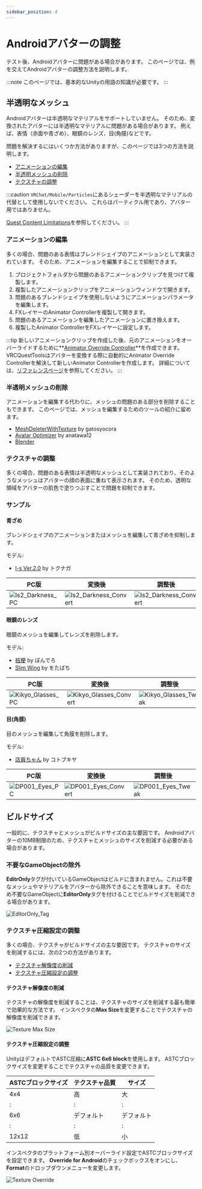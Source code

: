 ```yaml
---
sidebar_position: 4
---
```


# Androidアバターの調整

テスト後、Androidアバターに問題がある場合があります。
このページでは、例を交えてAndroidアバターの調整方法を説明します。

:::note
このページでは、基本的なUnityの用語の知識が必要です。
:::

## 半透明なメッシュ

Androidアバターは半透明なマテリアルをサポートしていません。
そのため、変換されたアバターには半透明なマテリアルに問題がある場合があります。
例えば、表情（赤面や青ざめ）、眼鏡のレンズ、目(角膜)などです。

問題を解決するにはいくつか方法がありますが、このページでは3つの方法を説明します。

- [アニメーションの編集](#アニメーションの編集)
- [半透明メッシュの削除](#半透明メッシュの削除)
- [テクスチャの調整](#テクスチャの調整)

:::caution
`VRChat/Mobile/Particles`にあるシェーダーを半透明なマテリアルの代替として使用しないでください。
これらはパーティクル用であり、アバター用ではありません。

[Quest Content Limitations](https://creators.vrchat.com/platforms/android/quest-content-limitations/#shaders)を参照してください。
:::

### アニメーションの編集

多くの場合、問題のある表情はブレンドシェイプのアニメーションとして実装されています。
そのため、アニメーションを編集することで抑制できます。

1. プロジェクトフォルダから問題のあるアニメーションクリップを見つけて複製します。
2. 複製したアニメーションクリップをアニメーションウィンドウで開きます。
3. 問題のあるブレンドシェイプを使用しないようにアニメーションパラメータを編集します。
4. FXレイヤーのAnimator Controllerを複製して開きます。
5. 問題のあるアニメーションを編集したアニメーションに置き換えます。
6. 複製したAnimator ControllerをFXレイヤーに設定します。

:::tip
新しいアニメーションクリップを作成した後、元のアニメーションをオーバーライドするために**[Animator Override Controller](https://docs.unity3d.com/2019.4/Documentation/Manual/AnimatorOverrideController.html)**を作成できます。
VRCQuestToolsはアバターを変換する際に自動的にAnimator Override Controllerを解決して新しいAnimator Controllerを作成します。
詳細については、[リファレンスページ](../references/components/avatar-converter-settings)を参照してください。
:::

### 半透明メッシュの削除

アニメーションを編集する代わりに、メッシュの問題のある部分を削除することもできます。
このページでは、メッシュを編集するためのツールの紹介に留めます。

- [MeshDeleterWithTexture](https://gatosyocora.booth.pm/items/1501527) by gatosyocora
- [Avatar Optimizer](https://vpm.anatawa12.com/avatar-optimizer/ja/) by anatawa12
- [Blender](https://www.blender.org/)

### テクスチャの調整

多くの場合、問題のある表情は半透明なメッシュとして実装されており、そのようなメッシュはアバターの顔の表面に重ねて表示されます。
そのため、透明な領域をアバターの肌色で塗りつぶすことで問題を抑制できます。

### サンプル

#### 青ざめ

ブレンドシェイプのアニメーションまたはメッシュを編集して青ざめを抑制します。

モデル:
- [I-s Ver.2.0](https://atelier-alca.booth.pm/items/2460693) by トクナガ

| PC版 | 変換後 | 調整後 |
|---|---|---|
| ![Is2_Darkness_PC](/img/Is2_Darkness_PC.png) | ![Is2_Darkness_Convert](/img/Is2_Darkness_Convert.png) | ![Is2_Darkness_Convert](/img/Is2_Darkness_Tweak.png) |

#### 眼鏡のレンズ

眼鏡のメッシュを編集してレンズを削除します。

モデル:
- [桔梗](https://ponderogen.booth.pm/items/3681787) by ぽんでろ
- [Slim Wing](https://wotapacchin.booth.pm/items/1460758) by をたぱち

| PC版 | 変換後 | 調整後 |
|---|---|---|
| ![Kikyo_Glasses_PC](/img/Kikyo_Glasses_PC.png) | ![Kikyo_Glasses_Convert](/img/Kikyo_Glasses_Convert.png) | ![Kikyo_Glasses_Tweak](/img/Kikyo_Glasses_Tweak.png) |

#### 目(角膜)

目のメッシュを編集して角膜を削除します。

モデル:
- [店員ちゃん](https://avatarchan.booth.pm/items/2704657) by コトブキヤ

| PC版 | 変換後 | 調整後 |
|---|---|---|
| ![DP001_Eyes_PC](/img/DP001_Eyes_PC.png) | ![DP001_Eyes_Convert](/img/DP001_Eyes_Convert.png) | ![DP001_Eyes_Tweak](/img/DP001_Eyes_Tweak.png) |

## ビルドサイズ

一般的に、テクスチャとメッシュがビルドサイズの主な要因です。
Androidアバターの10MB制限のため、テクスチャとメッシュのサイズを削減する必要がある場合があります。

### 不要なGameObjectの除外

**EditrOnly**タグが付いているGameObjectはビルドに含まれません。これは不要なメッシュやマテリアルをアバターから除外できることを意味します。
そのため不要なGameObjectに**EditorOnly**タグを付けることでビルドサイズを削減できる場合があります。

![EditorOnly_Tag](/img/EditorOnly_Tag.png)

### テクスチャ圧縮設定の調整

多くの場合、テクスチャがビルドサイズの主な要因です。
テクスチャのサイズを削減するには、次の2つの方法があります。

- [テクスチャ解像度の削減](#テクスチャ解像度の削減)
- [テクスチャ圧縮設定の調整](#テクスチャ圧縮設定の調整)

#### テクスチャ解像度の削減

テクスチャの解像度を削減することは、テクスチャのサイズを削減する最も簡単で効果的な方法です。
インスペクタの**Max Size**を変更することでテクスチャの解像度を削減できます。

![Texture Max Size](/img/texture_max_size.png)

#### テクスチャ圧縮設定の調整

UnityはデフォルトでASTC圧縮に**ASTC 6x6 block**を使用します。
ASTCブロックサイズを変更することでテクスチャの品質を変更できます。

| ASTCブロックサイズ | テクスチャ品質 | サイズ |
|---|---|---|
| 4x4 | 高 | 大 |
| : | : | : |
| 6x6 | デフォルト | デフォルト |
| : | : | : |
| 12x12 | 低 | 小 |

インスペクタのプラットフォーム別オーバーライド設定でASTCブロックサイズを設定できます。
**Override for Android**のチェックボックスをオンにし、**Format**のドロップダウンメニューを変更します。

![Texture Override](/img/texture_override_android.png)
